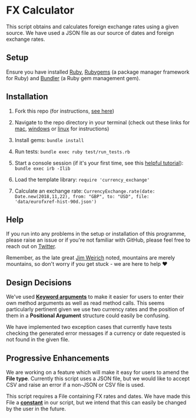 # FX Calculator

This script obtains and calculates foreign exchange rates using a given source. We have used a JSON file as our source of dates and foreign exchange rates.

## Setup 

Ensure you have installed [Ruby](https://www.ruby-lang.org/en/downloads/), [Rubygems](https://rubygems.org/pages/download) (a package manager framework for Ruby) and [Bundler](https://bundler.io/) (a Ruby gem management gem).

## Installation 
1. Fork this repo (for instructions, [see here](https://help.github.com/en/articles/fork-a-repo))

1. Navigate to the repo directory in your terminal (check out these links for [mac](https://www.imore.com/how-use-terminal-mac-when-you-have-no-idea-where-start), [windows](https://www.lifewire.com/command-prompt-2625840) or [linux](https://www.howtogeek.com/140679/beginner-geek-how-to-start-using-the-linux-terminal/) for instructions)

1. Install gems: ```bundle install```

1. Run tests: ```bundle exec ruby test/run_tests.rb```

1. Start a console session (if it's your first time, see this [helpful tutorial](https://www.digitalocean.com/community/tutorials/how-to-use-irb-to-explore-ruby)): ```bundle exec irb -Ilib```

1. Load the template library: ```require 'currency_exchange'```

1. Calculate an exchange rate: ```CurrencyExchange.rate(date: Date.new(2018,11,22), from: "GBP", to: "USD", file: 'data/eurofxref-hist-90d.json')```

## Help
If you run into any problems in the setup or installation of this programme, please raise an issue or if you're not familiar with GitHub, please feel free to reach out on [Twitter](https://twitter.com/a_adewusi). 

Remember, as the late great [Jim Weirich](https://github.com/benlangfeld/ruby-koans/blob/master/README.rdoc) noted, mountains are merely mountains, so don't worry if you get stuck - we are here to help :heart:

## Design Decisions

We've used [**Keyword arguments**](https://thoughtbot.com/blog/ruby-2-keyword-arguments) to make it easier for users to enter their own method arguments as well as read method calls. This seems particularly pertinent given we use two currency rates and the position of them in a **Positional Argument** structure could easily be confusing. 

We have implemented two exception cases that currently have tests checking the generated error messages if a currency or date requested is not found in the given file.

## Progressive Enhancements 

We are working on a feature which will make it easy for users to amend the **File type**. Currently this script uses a JSON file, but we would like to accept CSV and raise an error if a non-JSON or CSV file is used. 

This script requires a File containing FX rates and dates. We have made this File a [**constant**](https://www.rubyguides.com/2017/07/ruby-constants/) in our script, but we intend that this can easily be changed by the user in the future.
